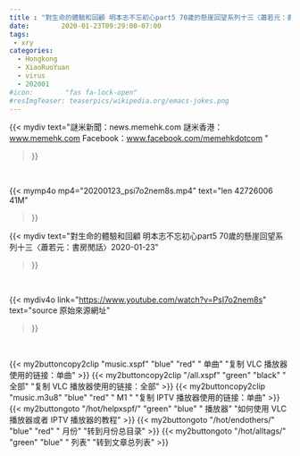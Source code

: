 ```yaml
---
title : "對生命的體驗和回顧 明本志不忘初心part5 70歲的懸崖回望系列十三〈蕭若元：書房閒話〉2020-01-23"
date:        2020-01-23T09:29:00-07:00
tags:
 - xry
categories:
  - Hongkong
  - XiaoRuoYuan
  - virus
  - 202001
#icon:        "fas fa-lock-open"
#resImgTeaser: teaserpics/wikipedia.org/emacs-jokes.png
---
```


{{< mydiv text="謎米新聞：news.memehk.com 謎米香港： www.memehk.com Facebook：www.facebook.com/memehkdotcom "
>}}
<br>


{{< mymp4o mp4="20200123_psi7o2nem8s.mp4"
text="len 42726006    41M"
>}}


{{< mydiv text="對生命的體驗和回顧 明本志不忘初心part5 70歲的懸崖回望系列十三〈蕭若元：書房閒話〉2020-01-23"
>}}
<br>

{{< mydiv4o link="https://www.youtube.com/watch?v=PsI7o2nem8s"
text="source 原始來源網址"
>}}


<br>

{{< my2buttoncopy2clip "music.xspf"        "blue"   "red"    " 单曲"  "复制 VLC 播放器使用的链接：单曲" >}} {{< my2buttoncopy2clip "/all.xspf"         "green"  "black"  " 全部"  "复制 VLC 播放器使用的链接：全部" >}} {{< my2buttoncopy2clip "music.m3u8"        "blue"   "red"    " M1 "    "复制 IPTV 播放器使用的链接：单曲" >}} {{< my2buttongoto      "/hot/helpxspf/"    "green"  "blue"   " 播放器" "如何使用 VLC 播放器或者 IPTV 播放器的教程" >}} {{< my2buttongoto      "/hot/endothers/"   "blue"   "red"    " 月份"   "转到月份总目录" >}} {{< my2buttongoto      "/hot/alltags/"     "green"  "blue"   " 列表"   "转到文章总列表" >}} 
